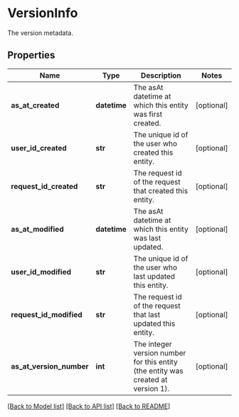 # VersionInfo

The version metadata.

## Properties
Name | Type | Description | Notes
------------ | ------------- | ------------- | -------------
**as_at_created** | **datetime** | The asAt datetime at which this entity was first created. | [optional] 
**user_id_created** | **str** | The unique id of the user who created this entity. | [optional] 
**request_id_created** | **str** | The request id of the request that created this entity. | [optional] 
**as_at_modified** | **datetime** | The asAt datetime at which this entity was last updated. | [optional] 
**user_id_modified** | **str** | The unique id of the user who last updated this entity. | [optional] 
**request_id_modified** | **str** | The request id of the request that last updated this entity. | [optional] 
**as_at_version_number** | **int** | The integer version number for this entity (the entity was created at version 1). | [optional] 

[[Back to Model list]](../README.md#documentation-for-models) [[Back to API list]](../README.md#documentation-for-api-endpoints) [[Back to README]](../README.md)


